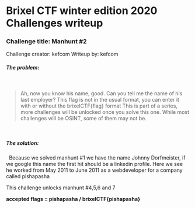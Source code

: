 # Brixel CTF winter edition 2020 Challenges writeup
### Challenge title: Manhunt #2
Challenge creator: kefcom
Writeup by: kefcom

##### The problem:
&nbsp;
>Ah, now you know his name, good. Can you tell me the name of his last employer?
This flag is not in the usual format, you can enter it with or without the brixelCTF{flag} format
This is part of a series, more challenges will be unlocked once you solve this one. While most challenges will be OSINT, some of them may not be.



&nbsp;
##### The solution:
&nbsp;
Because we solved manhunt #1 we have the name Johnny Dorfmeister, if we google this name the first hit should be a linkedin profile. Here we see he worked from May 2011 to June 2011 as a webdeveloper for a company called pishapasha

This challenge unlocks manhunt #4,5,6 and 7

**accepted flags = pishapasha / brixelCTF{pishapasha}**
